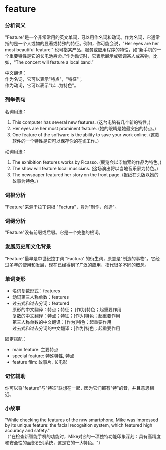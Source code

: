 # feature

### 分析词义

  

"Feature"是一个非常常用的英文单词，可以用作名词和动词。作为名词，它通常指的是一个人或物的显著或特殊的特征。例如，你可能会说，"Her eyes are her most beautiful feature." 也可指某产品，服务或应用程序的特性，如“新手机的一个重要特性是它的长电池寿命。”作为动词时，它表示展示或强调某人或某物，比如，“The concert will feature a local band.”

  

中文翻译：  
作为名词，它可以表示"特点"，"特征"；  
作为动词，它可以表示"以...为特色"。

  

### 列举例句

  

名词用法：

  

1.  This computer has several new features. (这台电脑有几个新的特性。)
2.  Her eyes are her most prominent feature. (她的眼睛是她最突出的特点。)
3.  One feature of the software is the ability to save your work online. (这款软件的一个特性是它可以保存你的在线工作。)

  

动词用法：

  

1.  The exhibition features works by Picasso. (展览会以毕加索的作品为特色。)
2.  The show will feature local musicians. (这场演出将以当地音乐家为特色。)
3.  The newspaper featured her story on the front page. (报纸在头版以她的故事为特色。)

  

### 词根分析

  

"Feature"来源于拉丁词根 "Factura"，意为"制作，创造"。

  

### 词缀分析

  

"Feature"没有前缀或后缀。它是一个完整的根词。

  

### 发展历史和文化背景

  

"Feature"最早是中世纪拉丁词 "Factura" 的衍生词，原意是"制造的事物"。它经过多年的使用和发展，现在已经得到了广泛的应用，指代很多不同的概念。

  

### 单词变形

  

*   名词复数形式：features
*   动词第三人称单数：features
*   过去式和过去分词：featured  
    原形的中文翻译：特点；特征； \[作为\]特色；起重要作用  
    复数的中文翻译：特点；特征；\[作为\]特色；起重要作用  
    第三人称单数的中文翻译：\[作为\]特色；起重要作用  
    过去式和过去分词的中文翻译：\[作为\]特色；起重要作用

  

固定搭配：

  

*   main feature: 主要特点
*   special feature: 特殊特性, 特点
*   feature film: 故事片, 长电影

  

### 记忆辅助

  

你可以将"feature"与"特征"联想在一起，因为它们都有"特"的音，并且意思相近。

  

### 小故事

  

"While checking the features of the new smartphone, Mike was impressed by its unique feature: the facial recognition system, which featured high accuracy and safety."  
（"在检查新智能手机的功能时，Mike对它的一项独特功能印象深刻：具有高精度和安全性的面部识别系统，这是它的一大特色。"）
